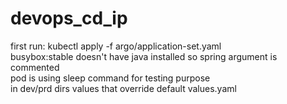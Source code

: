 # devops_cd_ip
first run: kubectl apply -f argo/application-set.yaml  
busybox:stable doesn't have java installed so spring argument is commented  
pod is using sleep command for testing purpose  
in dev/prd dirs values that override default values.yaml
